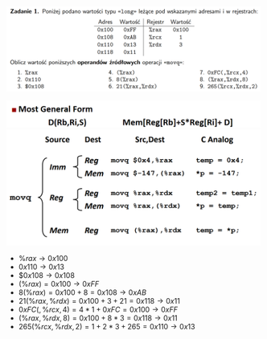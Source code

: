 ![Treść zadania](zadanie1.png)

![Memory Adressing Form](zadanie1.1.png)
![movq Operand Combinations](zadanie1.2.png)

- $\%rax \rightarrow 0x100$
- $0x110 \rightarrow 0x13$
- $\$0x108 \rightarrow 0x108$
- $(\%rax) = 0x100 \rightarrow 0xFF$
- $8(\%rax) = 0x100 + 8 = 0x108 \rightarrow 0xAB$
- $21(\%rax, \%rdx) = 0x100 + 3 + 21 = 0x118 \rightarrow 0x11$
- $0xFC(, \%rcx, 4) = 4 * 1 + 0xFC = 0x100 \rightarrow 0xFF$
- $(\%rax, \%rdx, 8) = 0x100 + 8 * 3 = 0x118 \rightarrow 0x11$
- $265(\%rcx, \%rdx, 2) = 1 + 2 * 3 + 265 = 0x110 \rightarrow 0x13$